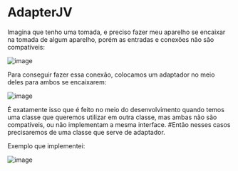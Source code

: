 # AdapterJV

Imagina que tenho uma tomada, e preciso fazer meu aparelho se encaixar na tomada de algum aparelho, porém as entradas e conexões não são compatíveis:
 
 ![image](https://user-images.githubusercontent.com/91797963/200861032-69e7c3eb-f594-4949-a04a-f502509d517f.png)

Para conseguir fazer essa conexão, colocamos um adaptador no meio deles para ambos se encaixarem:
 
 ![image](https://user-images.githubusercontent.com/91797963/200861409-9cf9b5a2-d957-4605-bc3e-2fa26545fb85.png)

É exatamente isso que é feito no meio do desenvolvimento quando temos uma classe que queremos utilizar em outra classe, mas ambas não são compatíveis, ou não implementam a mesma interface.
#Então nesses casos precisaremos de uma classe que serve de adaptador.


Exemplo que implementei:

![image](https://user-images.githubusercontent.com/91797963/204425597-5d04945d-aaf6-4414-a88b-41f524e7ecd0.png)
